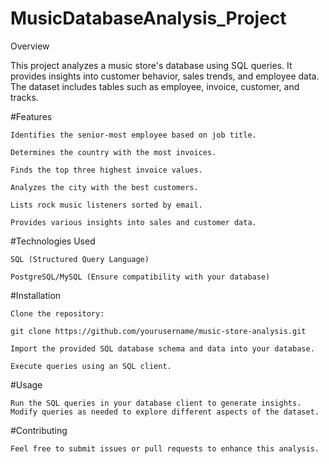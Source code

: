 # MusicDatabaseAnalysis_Project

Overview

This project analyzes a music store's database using SQL queries. It provides insights into customer behavior, sales trends, and employee data. The dataset includes tables such as employee, invoice, customer, and tracks.

#Features

    Identifies the senior-most employee based on job title.
    
    Determines the country with the most invoices.
    
    Finds the top three highest invoice values.
    
    Analyzes the city with the best customers.
    
    Lists rock music listeners sorted by email.
    
    Provides various insights into sales and customer data.


#Technologies Used

    SQL (Structured Query Language)
    
    PostgreSQL/MySQL (Ensure compatibility with your database)
    

#Installation

    Clone the repository:
    
    git clone https://github.com/yourusername/music-store-analysis.git
    
    Import the provided SQL database schema and data into your database.
    
    Execute queries using an SQL client.

#Usage

    Run the SQL queries in your database client to generate insights. Modify queries as needed to explore different aspects of the dataset.

#Contributing

    Feel free to submit issues or pull requests to enhance this analysis.
